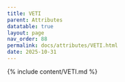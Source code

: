 ```yaml
---
title: VETI
parent: Attributes
datatable: true
layout: page
nav_order: 88
permalink: docs/attributes/VETI.html
date: 2025-10-31
---
```

{% include content/VETI.md %}
